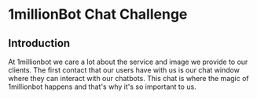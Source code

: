 # 1millionBot Chat Challenge

## Introduction

At 1millionbot we care a lot about the service and image we provide to our clients. The first contact that our users have with us is our chat window where they can interact with our chatbots. This chat is where the magic of 1millionbot happens and that's why it's so important to us.


